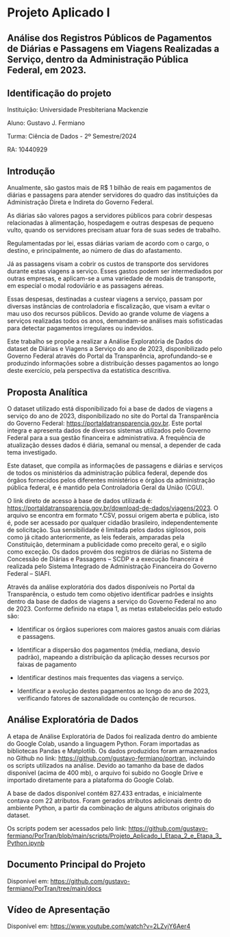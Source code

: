 # Projeto Aplicado I
## Análise dos Registros Públicos de Pagamentos de Diárias e Passagens em Viagens Realizadas a Serviço, dentro da Administração Pública Federal, em 2023.

## Identificação do projeto
Instituição: Universidade Presbiteriana Mackenzie

Aluno: Gustavo J. Fermiano 

Turma: Ciência de Dados - 2º Semestre/2024

RA: 10440929

## Introdução
Anualmente, são gastos mais de R$ 1 bilhão de reais em pagamentos de diárias e passagens para atender servidores do quadro das instituições da Administração Direta e Indireta do Governo Federal. 

As diárias são valores pagos a servidores públicos para cobrir despesas relacionadas à alimentação, hospedagem e outras despesas de pequeno vulto, quando os servidores precisam atuar fora de suas sedes de trabalho. 

Regulamentadas por lei, essas diárias variam de acordo com o cargo, o destino, e principalmente, ao número de dias do afastamento. 

Já as passagens visam a cobrir os custos de transporte dos servidores durante estas viagens a serviço. Esses gastos podem ser intermediados por outras empresas, e aplicam-se a uma variedade de modais de transporte, em especial o modal rodoviário e as passagens aéreas. 

Essas despesas, destinadas a custear viagens a serviço, passam por diversas instâncias de controladoria e fiscalização, que visam a evitar o mau uso dos recursos públicos. Devido ao grande volume de viagens a serviços realizadas todos os anos, demandam-se análises mais sofisticadas para detectar pagamentos irregulares ou indevidos.

Este trabalho se propõe a realizar a Análise Exploratória de Dados do dataset de Diárias e Viagens a Serviço do ano de 2023, disponibilizado pelo Governo Federal através do Portal da Transparência, aprofundando-se e produzindo informações sobre a distribuição desses pagamentos ao longo deste exercício, pela perspectiva da estatística descritiva. 

## Proposta Analítica

O dataset utilizado está disponibilizado foi a base de dados de viagens a serviço do ano de 2023, disponibilizado no site do Portal da Transparência do Governo Federal: https://portaldatransparencia.gov.br. Este portal integra e apresenta dados de diversos sistemas utilizados pelo Governo Federal para a sua gestão financeira e administrativa. A frequência de atualização desses dados é diária, semanal ou mensal, a depender de cada tema investigado.

Este dataset, que compila as informações de passagens e diárias e serviços de todos os ministérios da administração pública federal, depende dos órgãos fornecidos pelos diferentes ministérios e órgãos da administração pública federal, e é mantido pela Controladoria Geral da União (CGU).

O link direto de acesso à base de dados utilizada é: https://portaldatransparencia.gov.br/download-de-dados/viagens/2023. O arquivo se encontra em formato *.CSV, possui origem aberta e pública, isto é, pode ser acessado por qualquer cidadão brasileiro, independentemente de solicitação. Sua sensibilidade é limitada pelos dados sigilosos, pois como já citado anteriormente, as leis federais, amparadas pela Constituição, determinam a publicidade como preceito geral, e o sigilo como exceção. Os dados provém dos registros de diárias no Sistema de Concessão de Diárias e Passagens – SCDP e a execução financeira é realizada pelo Sistema Integrado de Administração Financeira do Governo Federal – SIAFI.

Através da análise exploratória dos dados disponíveis no Portal da Transparência, o estudo tem como objetivo identificar padrões e insights dentro da base de dados de viagens a serviço do Governo Federal no ano de 2023. Conforme definido na etapa 1, as metas estabelecidas pelo estudo são: 

- Identificar os órgãos superiores com maiores gastos anuais com diárias e passagens. 	

- Identificar a dispersão dos pagamentos (média, mediana, desvio padrão), mapeando a distribuição da aplicação desses recursos por faixas de pagamento

- Identificar destinos mais frequentes das viagens a serviço.

- Identificar a evolução destes pagamentos ao longo do ano de 2023, verificando fatores de sazonalidade ou contenção de recursos.

## Análise Exploratória de Dados

A etapa de Análise Exploratória de Dados foi realizada dentro do ambiente do Google Colab, usando a linguagem Python. Foram importadas as bibliotecas Pandas e Matplotlib. Os dados produzidos foram armazenados no Github no link: https://github.com/gustavo-fermiano/portran, incluindo os scripts utilizados na análise. Devido ao tamanho da base de dados disponível (acima de 400 mb), o arquivo foi subido no Google Drive e importado diretamente para a plataforma do Google Colab.

A base de dados disponível contém 827.433 entradas, e inicialmente contava com 22 atributos. Foram gerados atributos adicionais dentro do ambiente Python, a partir da combinação de alguns atributos originais do dataset.

Os scripts podem ser acessados pelo link: https://github.com/gustavo-fermiano/PorTran/blob/main/scripts/Projeto_Aplicado_I_Etapa_2_e_Etapa_3_Python.ipynb

## Documento Principal do Projeto

Disponível em: https://github.com/gustavo-fermiano/PorTran/tree/main/docs

## Vídeo de Apresentação

Disponível em: https://www.youtube.com/watch?v=2LZvjY6Aer4
